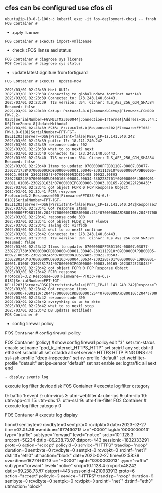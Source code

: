 ## cfos can be configured use cfos cli 

```
ubuntu@ip-10-0-1-100:~$ kubectl exec -it fos-deployment-chqxj -- fcnsh
FOS Container # 
```
- apply license

```
FOS Container # execute import-vmlicense 
```

- check cFOS liense and status 

```
FOS Container # diagnose sys license
FOS Container # diagnose sys status 
```
- update latest signiture from fortiguard 

```
FOS Container # execute  update-now

2023/03/01 02:23:39 Host UUID:
2023/03/01 02:23:39 Connecting to globalupdate.fortinet.net:443
2023/03/01 02:23:39 Connected to: 173.243.140.6:443.
2023/03/01 02:23:39  TLS version: 304. Cipher: TLS_AES_256_GCM_SHA384 Resumed: false
2023/03/01 02:23:39 Setup: Protocol=3.0|Command=Setup|Firmware=FCN100-FW-7.2-0231|SerialNumber=FGVMULTM23000044|Connection=Internet|Address=10.244.2.24|Language=en-US|TimeZone=-8|UpdateMethod=0
2023/03/01 02:23:39 FCPR: Protocol=3.0|Response=202|Firmware=FPT033-FW-6.8-0181|SerialNumber=FPT-FGT-DELL1203|Server=FDSG|Persistent=false|PEER_IP=18.141.240.242
2023/03/01 02:23:39 public IP: 18.141.240.242
2023/03/01 02:23:39 response code: 202
2023/03/01 02:23:39 what to do next? next
2023/03/01 02:23:40 Connected to: 173.243.140.6:443.
2023/03/01 02:23:40  TLS version: 304. Cipher: TLS_AES_256_GCM_SHA384 Resumed: false
2023/03/01 02:23:40 Items to update: 07000000FFDB01107-00007.03077-2302271738*07000000CRDB00000-00001.00040-2301111910*07000000APDB00105-00022.00503-2302280243*07000000NIDS02405-00022.00503-2302280243*07000000MUDB00103-00004.00634-2302281701*07000000FLDB00201-00091.01006-2302281631*07000000IPGO00000-00003.00165-20230227230433*
2023/03/01 02:23:41 got object FCPR 0 FCP Response Object
2023/03/01 02:23:41 FCPR response Protocol=3.2|Response=300|Firmware=FPT033-FW-6.8-0181|SerialNumber=FPT-FGT-DELL1203|Server=FDSG|Persistent=false|PEER_IP=18.141.240.242|ResponseItem=07000000FFDB01107:204*07000000CRDB00000:204*07000000APDB00105:204*07000000NIDS02405:204*07000000MUDB00103:204*07000000FLDB00201:200*07000000IPGO00000:204
2023/03/01 02:23:41 Got response items 07000000FFDB01107:204*07000000CRDB00000:204*07000000APDB00105:204*07000000NIDS02405:204*07000000MUDB00103:204*07000000FLDB00201:200*07000000IPGO00000:204
2023/03/01 02:23:41 response code 300
2023/03/01 02:23:41 got object FLDB 2 FGT FlowDB
2023/03/01 02:23:41 saving db: virfldb
2023/03/01 02:23:41 what to do next? continue
2023/03/01 02:23:42 Connected to: 173.243.140.6:443.
2023/03/01 02:23:42  TLS version: 304. Cipher: TLS_AES_256_GCM_SHA384 Resumed: false
2023/03/01 02:23:42 Items to update: 07000000FFDB01107-00007.03077-2302271738*07000000CRDB00000-00001.00040-2301111910*07000000APDB00105-00022.00503-2302280243*07000000NIDS02405-00022.00503-2302280243*07000000MUDB00103-00004.00634-2302281701*07000000FLDB00201-00091.01007-2302281731*07000000IPGO00000-00003.00165-20230227230433*
2023/03/01 02:23:42 got object FCPR 0 FCP Response Object
2023/03/01 02:23:42 FCPR response Protocol=3.2|Response=300|Firmware=FPT033-FW-6.8-0181|SerialNumber=FPT-FGT-DELL1203|Server=FDSG|Persistent=false|PEER_IP=18.141.240.242|ResponseItem=07000000FFDB01107:204*07000000CRDB00000:204*07000000APDB00105:204*07000000NIDS02405:204*07000000MUDB00103:204*07000000FLDB00201:204*07000000IPGO00000:204
2023/03/01 02:23:42 Got response items 07000000FFDB01107:204*07000000CRDB00000:204*07000000APDB00105:204*07000000NIDS02405:204*07000000MUDB00103:204*07000000FLDB00201:204*07000000IPGO00000:204
2023/03/01 02:23:42 response code 300
2023/03/01 02:23:42 everything is up-to-date
2023/03/01 02:23:42 what to do next? stop
2023/03/01 02:23:42 DB updates notified!
FOS Container #

```
- config firewall policy

FOS Container # config firewall policy

FOS Container (policy) # show
config firewall policy
    edit "3"
        set utm-status enable
        set name "pod_to_internet_HTTPS_HTTP"
        set srcintf any
        set dstintf eth0
        set srcaddr all
        set dstaddr all
        set service HTTPS HTTP PING DNS
        set ssl-ssh-profile "deep-inspection"
        set av-profile "default"
        set webfilter-profile "default"
        set ips-sensor "default"
        set nat enable
        set logtraffic all
    next
end
```
- display events log

```
execute  log filter  device  disk
FOS Container # execute  log filter  category

 0: traffic
 1: event
 2: utm-virus
 3: utm-webfilter
 4: utm-ips
 9: utm-dlp
10: utm-app-ctrl
15: utm-dns
17: utm-ssl
19: utm-file-filter
FOS Container # execute  log filter  category 0

FOS Container # execute  log display
<Enter>

tion=0 sentbyte=0 rcvdbyte=0 sentpkt=0 rcvdpkt=0
date=2023-02-27 time=02:58:39 eventtime=1677466719 tz="+0000" logid="0000000013" type="traffic" subtype="forward" level="notice" srcip=10.1.128.3 srcport=50234 dstip=89.238.73.97 dstport=443 sessionid=1832333291 proto=6 action="accept" policyid=3 service="HTTPS" trandisp="noop" duration=0 sentbyte=0 rcvdbyte=0 sentpkt=0 rcvdpkt=0 srcintf="net1" dstintf="eth0" utmaction="block"
date=2023-02-27 time=02:58:39 eventtime=1677466719 tz="+0000" logid="0000000013" type="traffic" subtype="forward" level="notice" srcip=10.1.128.4 srcport=48242 dstip=89.238.73.97 dstport=443 sessionid=4210933913 proto=6 action="accept" policyid=3 service="HTTPS" trandisp="noop" duration=0 sentbyte=0 rcvdbyte=0 sentpkt=0 rcvdpkt=0 srcintf="net1" dstintf="eth0" utmaction="block"
```


